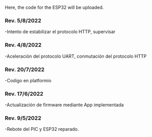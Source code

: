 Here, the code for the ESP32 will be uploaded.

### Rev. 5/8/2022

-Intento de estabilizar el protocolo HTTP, supervisar

### Rev. 4/8/2022

-Aceleración del protocolo UART, conmutación del protocolo HTTP

### Rev. 20/7/2022

-Codigo en platformio

### Rev. 17/6/2022

-Actualización de firmware mediante App implementada

### Rev. 9/5/2022

-Rebote del PIC y ESP32 reparado.
